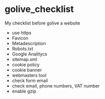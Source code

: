 # golive_checklist
My checklist before golive a website

- use https
- Favicon
- Metadescription
- Robots.txt
- Google Analitycs
- sitemap.xml
- cookie policy 
- cookie banner
- webmasters tool
- check form email
- check email, phone numbers, VAT number
- enable gzip

